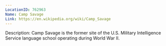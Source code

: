 ```yaml
---
LocationID: 762963
Name: Camp Savage
Link: https://en.wikipedia.org/wiki/Camp_Savage 
---
```


Description:
Camp Savage is the former site of the U.S. Military Intelligence Service language school operating during World War II.
